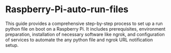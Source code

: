 # Raspberry-Pi-auto-run-files
This guide provides a comprehensive step-by-step process to set up a run python file on boot on a Raspberry Pi. It includes prerequisites, environment preparation, installation of necessary software like ngrok, and configuration of services to automate the any python file and ngrok URL notification setup.
